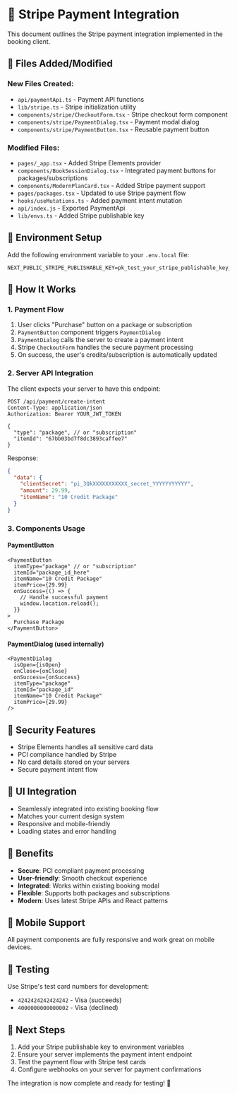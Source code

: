 # 🚀 Stripe Payment Integration

This document outlines the Stripe payment integration implemented in the booking client.

## 📁 Files Added/Modified

### New Files Created:
- `api/paymentApi.ts` - Payment API functions
- `lib/stripe.ts` - Stripe initialization utility
- `components/stripe/CheckoutForm.tsx` - Stripe checkout form component
- `components/stripe/PaymentDialog.tsx` - Payment modal dialog
- `components/stripe/PaymentButton.tsx` - Reusable payment button

### Modified Files:
- `pages/_app.tsx` - Added Stripe Elements provider
- `components/BookSessionDialog.tsx` - Integrated payment buttons for packages/subscriptions
- `components/ModernPlanCard.tsx` - Added Stripe payment support
- `pages/packages.tsx` - Updated to use Stripe payment flow
- `hooks/useMutations.ts` - Added payment intent mutation
- `api/index.js` - Exported PaymentApi
- `lib/envs.ts` - Added Stripe publishable key

## 🔧 Environment Setup

Add the following environment variable to your `.env.local` file:

```env
NEXT_PUBLIC_STRIPE_PUBLISHABLE_KEY=pk_test_your_stripe_publishable_key_here
```

## 🎯 How It Works

### 1. Payment Flow
1. User clicks "Purchase" button on a package or subscription
2. `PaymentButton` component triggers `PaymentDialog`
3. `PaymentDialog` calls the server to create a payment intent
4. Stripe `CheckoutForm` handles the secure payment processing
5. On success, the user's credits/subscription is automatically updated

### 2. Server API Integration
The client expects your server to have this endpoint:

```
POST /api/payment/create-intent
Content-Type: application/json
Authorization: Bearer YOUR_JWT_TOKEN

{
  "type": "package", // or "subscription"
  "itemId": "67bb03bd7f8dc3893caffee7"
}
```

Response:
```json
{
  "data": {
    "clientSecret": "pi_3QkXXXXXXXXXXX_secret_YYYYYYYYYYY",
    "amount": 29.99,
    "itemName": "10 Credit Package"
  }
}
```

### 3. Components Usage

#### PaymentButton
```tsx
<PaymentButton
  itemType="package" // or "subscription"
  itemId="package_id_here"
  itemName="10 Credit Package"
  itemPrice={29.99}
  onSuccess={() => {
    // Handle successful payment
    window.location.reload();
  }}
>
  Purchase Package
</PaymentButton>
```

#### PaymentDialog (used internally)
```tsx
<PaymentDialog
  isOpen={isOpen}
  onClose={onClose}
  onSuccess={onSuccess}
  itemType="package"
  itemId="package_id"
  itemName="10 Credit Package"
  itemPrice={29.99}
/>
```

## 🔐 Security Features
- Stripe Elements handles all sensitive card data
- PCI compliance handled by Stripe
- No card details stored on your servers
- Secure payment intent flow

## 🎨 UI Integration
- Seamlessly integrated into existing booking flow
- Matches your current design system
- Responsive and mobile-friendly
- Loading states and error handling

## 🚀 Benefits
- **Secure**: PCI compliant payment processing
- **User-friendly**: Smooth checkout experience
- **Integrated**: Works within existing booking modal
- **Flexible**: Supports both packages and subscriptions
- **Modern**: Uses latest Stripe APIs and React patterns

## 📱 Mobile Support
All payment components are fully responsive and work great on mobile devices.

## 🔄 Testing
Use Stripe's test card numbers for development:
- `4242424242424242` - Visa (succeeds)
- `4000000000000002` - Visa (declined)

## 🎯 Next Steps
1. Add your Stripe publishable key to environment variables
2. Ensure your server implements the payment intent endpoint
3. Test the payment flow with Stripe test cards
4. Configure webhooks on your server for payment confirmations

The integration is now complete and ready for testing! 🎉
